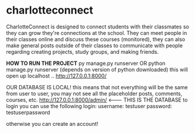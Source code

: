 ﻿# charlotteconnect
CharlotteConnect is designed to connect students with their classmates so they can grow they're connections at the school.
They can meet people in their classes online and discuss these courses (monitored), they can also make general posts outside of their classes to communicate with people regarding creating projects, study groups, and making friends.

**HOW TO RUN THE PROJECT**
py manage.py runserver OR python manage.py runserver (depends on version of python downloaded)
this will open up localhost .. http://127.0.0.1:8000/

OUR DATABASE IS LOCAL! this means that not everything will be the same from user to user, you may not see all the placeholder posts, comments, courses, etc.
http://127.0.0.1:8000/admin/ <--- THIS IS THE DATABASE
to login you can use the following login:
username: testuser
password: testuserpassword

otherwise you can create an account!
